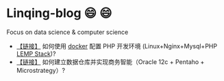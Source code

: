 # Linqing-blog :smile: :smile:
Focus on data science &amp; computer science

* [【链接】](https://github.com/Carol1992/linqing-blog/blob/master/%E5%A6%82%E4%BD%95%E4%BD%BF%E7%94%A8%20docker%20%E9%85%8D%E7%BD%AE%20PHP%20%E5%BC%80%E5%8F%91%E7%8E%AF%E5%A2%83.md)
如何使用 [docker](https://www.docker.com/) 配置 PHP 开发环境 (Linux+Nginx+Mysql+PHP [LEMP Stack](https://lemp.io/))?
* [【链接】](https://github.com/Carol1992/linqing-blog/blob/master/%E5%A6%82%E4%BD%95%E5%BB%BA%E7%AB%8B%E6%95%B0%E6%8D%AE%E4%BB%93%E5%BA%93%E5%B9%B6%E5%AE%9E%E7%8E%B0%E5%95%86%E5%8A%A1%E6%99%BA%E8%83%BD%EF%BC%88Oracle%2012c%20%2B%20Pentaho%20%2B%20Microstrategy%EF%BC%89)
如何建立数据仓库并实现商务智能（Oracle 12c + Pentaho + Microstrategy）?
